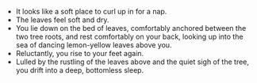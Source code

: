 - It looks like a soft place to curl up in for a nap.
- The leaves feel soft and dry.
- You lie down on the bed of leaves, comfortably anchored between the two tree roots, and rest comfortably on your back, looking up into the sea of dancing lemon-yellow leaves above you.
- Reluctantly, you rise to your feet again.
- Lulled by the rustling of the leaves above and the quiet sigh of the tree, you drift into a deep, bottomless sleep.